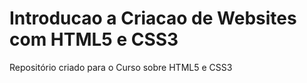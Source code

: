 # Introducao a Criacao de Websites com HTML5 e CSS3

Repositório criado para o Curso sobre HTML5 e CSS3 
